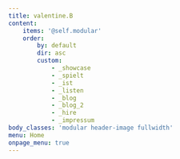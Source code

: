 ```yaml
---
title: valentine.B
content:
    items: '@self.modular'
    order:
        by: default
        dir: asc
        custom:
            - _showcase
            - _spielt
            - _ist
            - _listen
            - _blog
            - _blog_2
            - _hire
            - _impressum
body_classes: 'modular header-image fullwidth'
menu: Home
onpage_menu: true
---
```


